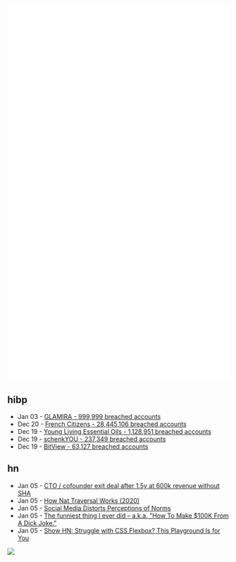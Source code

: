 ![Metrics](https://raw.githubusercontent.com/phixion/phixion/master/metrics.svg)

## hibp

<!--
for https://github.com/phixion/phixion/blob/main/.github/workflows/feeds.yml
-->
<!--START_SECTION:haveibeenpwnd-->
- Jan 03 - [GLAMIRA - 999,999 breached accounts](https://haveibeenpwned.com/PwnedWebsites#GLAMIRA)
- Dec 20 - [French Citizens - 28,445,106 breached accounts](https://haveibeenpwned.com/PwnedWebsites#FrenchCitizens)
- Dec 19 - [Young Living Essential Oils - 1,128,951 breached accounts](https://haveibeenpwned.com/PwnedWebsites#YoungLivingEssentialOils)
- Dec 19 - [schenkYOU - 237,349 breached accounts](https://haveibeenpwned.com/PwnedWebsites#schenkYOU)
- Dec 19 - [BitView - 63,127 breached accounts](https://haveibeenpwned.com/PwnedWebsites#BitView)
<!--END_SECTION:haveibeenpwnd-->

## hn

<!--
for https://github.com/phixion/phixion/blob/main/.github/workflows/feeds.yml
-->
<!--START_SECTION:hn-->
- Jan 05 - [CTO / cofounder exit deal after 1.5y at 600k revenue without SHA](https://news.ycombinator.com/item?id=42600893)
- Jan 05 - [How Nat Traversal Works (2020)](https://tailscale.com/blog/how-nat-traversal-works)
- Jan 05 - [Social Media Distorts Perceptions of Norms](https://osf.io/preprints/psyarxiv/kgcrq)
- Jan 05 - [The funniest thing I ever did – a.k.a. "How To Make $100K From A Dick Joke."](https://imgur.com/gallery/KZ4u3c4)
- Jan 05 - [Show HN: Struggle with CSS Flexbox? This Playground Is for You](https://yoavsbg.github.io/css-flexbox-playground/)
<!--END_SECTION:hn-->

<!--
for https://yhype.me
-->
![](https://hit.yhype.me/github/profile?user_id=13013670)
